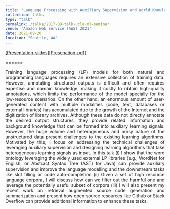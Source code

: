 ```yaml
---
title: "Language Processing with Auxiliary Supervision and World Knowledge"
collection: talks
type: "talk"
permalink: /talks/2017-09-talk-ucla-ml-seminar
venue: "Amazon Web Service (AWS) 2021"
date: 2021-09-20
location: "Seattle, WA"
---
```


[[Presentation-slides]](https://docs.google.com/presentation/d/1SOatvBHD_JyOgNuW5GueGd1yJ4vVghbG/edit?usp=sharing&ouid=109501306155809246755&rtpof=true&sd=true)[[Presenation-pdf]](https://drive.google.com/file/d/1q53HEVzgZv-wgPqd6mYFConk829QPgCc/view?usp=sharing)

======

<p align="justify">
Training language processing (LP) models for both natural and programming languages requires an extensive collection of training data. However, annotating structured outputs is difficult and often requires expertise and domain knowledge, making it costly to obtain high-quality annotations, which limits the performance of the model specially for the low-resource scenarios. On the other hand, an enormous amount of user-generated content with multiple modalities (code, text, databases or external libraries) has accumulated due to the growth of the Internet and the digitization of library archives. Although these data do not directly annotate the desired output structures, they provide related information and background knowledge that can be formed into auxiliary learning signals. However, the huge volume and heterogeneous and noisy nature of the unstructured data present challenges to the existing learning algorithms. Motivated by this, I focus on addressing the technical challenges of leveraging auxiliary supervision and designing learning algorithms that take heterogeneous learning signals as input. In this talk (i) I show that the word ontology leveraging the widely used external LP libraries (e.g., WordNet for English, or Abstract Syntax Tree (AST) for Java) can provide auxiliary supervision and improve the language modelling and the downstream tasks like slot filling or code auto-completion (ii) Given a set of high resource language corpora, I will discuss how can we filter out the harmful one and leverage the potentially useful subset of corpora (iii) I will also present my recent work on retrieval augmented source code generation and summarization and present how open source resources like Github or Stack Overflow can provide additional information to enhance these tasks. 
</p>
